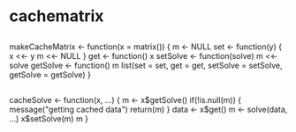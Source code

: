 # cachematrix
## 


makeCacheMatrix <- function(x = matrix()) {
  m <- NULL
  set <- function(y) {
    x <<- y
    m <<- NULL
  }
  get <- function() x
  setSolve <- function(solve) m <<- solve
  getSolve <- function() m
  list(set = set, get = get,
       setSolve = setSolve,
       getSolve = getSolve)
}


## 

cacheSolve <- function(x, ...) {
  m <- x$getSolve()
  if(!is.null(m)) {
    message("getting cached data")
    return(m)
  }
  data <- x$get()
  m <- solve(data, ...)
  x$setSolve(m)
  m
}
